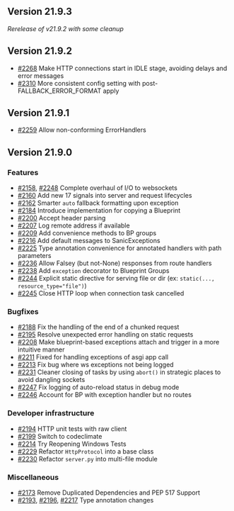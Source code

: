 ## Version 21.9.3
*Rerelease of v21.9.2 with some cleanup*

## Version 21.9.2
- [#2268](https://github.com/sanic-org/sanic/pull/2268) Make HTTP connections start in IDLE stage, avoiding delays and error messages
- [#2310](https://github.com/sanic-org/sanic/pull/2310) More consistent config setting with post-FALLBACK_ERROR_FORMAT apply

## Version 21.9.1
- [#2259](https://github.com/sanic-org/sanic/pull/2259) Allow non-conforming ErrorHandlers

## Version 21.9.0

### Features
- [#2158](https://github.com/sanic-org/sanic/pull/2158), [#2248](https://github.com/sanic-org/sanic/pull/2248) Complete overhaul of I/O to websockets
- [#2160](https://github.com/sanic-org/sanic/pull/2160) Add new 17 signals into server and request lifecycles
- [#2162](https://github.com/sanic-org/sanic/pull/2162) Smarter `auto` fallback formatting upon exception
- [#2184](https://github.com/sanic-org/sanic/pull/2184) Introduce implementation for copying a Blueprint
- [#2200](https://github.com/sanic-org/sanic/pull/2200) Accept header parsing
- [#2207](https://github.com/sanic-org/sanic/pull/2207) Log remote address if available
- [#2209](https://github.com/sanic-org/sanic/pull/2209) Add convenience methods to BP groups
- [#2216](https://github.com/sanic-org/sanic/pull/2216) Add default messages to SanicExceptions
- [#2225](https://github.com/sanic-org/sanic/pull/2225) Type annotation convenience for annotated handlers with path parameters
- [#2236](https://github.com/sanic-org/sanic/pull/2236) Allow Falsey (but not-None) responses from route handlers
- [#2238](https://github.com/sanic-org/sanic/pull/2238) Add `exception` decorator to Blueprint Groups
- [#2244](https://github.com/sanic-org/sanic/pull/2244) Explicit static directive for serving file or dir (ex: `static(..., resource_type="file")`)
- [#2245](https://github.com/sanic-org/sanic/pull/2245) Close HTTP loop when connection task cancelled

### Bugfixes
- [#2188](https://github.com/sanic-org/sanic/pull/2188) Fix the handling of the end of a chunked request
- [#2195](https://github.com/sanic-org/sanic/pull/2195) Resolve unexpected error handling on static requests
- [#2208](https://github.com/sanic-org/sanic/pull/2208) Make blueprint-based exceptions attach and trigger in a more intuitive manner
- [#2211](https://github.com/sanic-org/sanic/pull/2211) Fixed for handling exceptions of asgi app call
- [#2213](https://github.com/sanic-org/sanic/pull/2213) Fix bug where ws exceptions not being logged
- [#2231](https://github.com/sanic-org/sanic/pull/2231) Cleaner closing of tasks by using `abort()` in strategic places to avoid dangling sockets
- [#2247](https://github.com/sanic-org/sanic/pull/2247) Fix logging of auto-reload status in debug mode
- [#2246](https://github.com/sanic-org/sanic/pull/2246) Account for BP with exception handler but no routes

### Developer infrastructure  
- [#2194](https://github.com/sanic-org/sanic/pull/2194) HTTP unit tests with raw client
- [#2199](https://github.com/sanic-org/sanic/pull/2199) Switch to codeclimate
- [#2214](https://github.com/sanic-org/sanic/pull/2214) Try Reopening Windows Tests
- [#2229](https://github.com/sanic-org/sanic/pull/2229) Refactor `HttpProtocol` into a base class
- [#2230](https://github.com/sanic-org/sanic/pull/2230) Refactor `server.py` into multi-file module

### Miscellaneous
- [#2173](https://github.com/sanic-org/sanic/pull/2173) Remove Duplicated Dependencies and PEP 517 Support 
- [#2193](https://github.com/sanic-org/sanic/pull/2193), [#2196](https://github.com/sanic-org/sanic/pull/2196), [#2217](https://github.com/sanic-org/sanic/pull/2217) Type annotation changes




